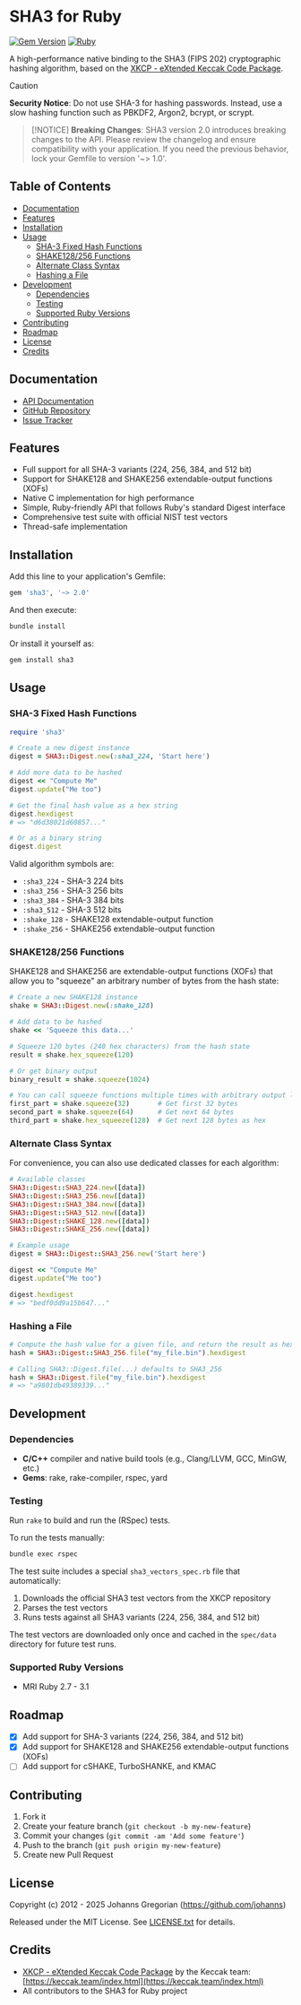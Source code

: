 # SHA3 for Ruby

[![Gem Version](https://badge.fury.io/rb/sha3.svg)](https://badge.fury.io/rb/sha3) [![Ruby](https://github.com/johanns/sha3/actions/workflows/main.yml/badge.svg)](https://github.com/johanns/sha3/actions/workflows/main.yml)

A high-performance native binding to the SHA3 (FIPS 202) cryptographic hashing algorithm, based on the [XKCP - eXtended Keccak Code Package](https://github.com/XKCP/XKCP).

> [!CAUTION]
> **Security Notice**: Do not use SHA-3 for hashing passwords. Instead, use a slow hashing function such as PBKDF2, Argon2, bcrypt, or scrypt.

> [!NOTICE]
> **Breaking Changes**: SHA3 version 2.0 introduces breaking changes to the API. Please review the changelog and ensure compatibility with your application.
> If you need the previous behavior, lock your Gemfile to version '~> 1.0'.

## Table of Contents

- [Documentation](#documentation)
- [Features](#features)
- [Installation](#installation)
- [Usage](#usage)
  - [SHA-3 Fixed Hash Functions](#sha-3-fixed-hash-functions)
  - [SHAKE128/256 Functions](#shake128256-functions)
  - [Alternate Class Syntax](#alternate-class-syntax)
  - [Hashing a File](#hashing-a-file)
- [Development](#development)
  - [Dependencies](#dependencies)
  - [Testing](#testing)
  - [Supported Ruby Versions](#supported-ruby-versions)
- [Contributing](#contributing)
- [Roadmap](#roadmap)
- [License](#license)
- [Credits](#credits)

## Documentation

- [API Documentation](https://docs.jsg.io/sha3/html/index.html)
- [GitHub Repository](https://github.com/johanns/sha3#readme)
- [Issue Tracker](https://github.com/johanns/sha3/issues)

## Features

- Full support for all SHA-3 variants (224, 256, 384, and 512 bit)
- Support for SHAKE128 and SHAKE256 extendable-output functions (XOFs)
- Native C implementation for high performance
- Simple, Ruby-friendly API that follows Ruby's standard Digest interface
- Comprehensive test suite with official NIST test vectors
- Thread-safe implementation

## Installation

Add this line to your application's Gemfile:

```ruby
gem 'sha3', '~> 2.0'
```

And then execute:

```sh
bundle install
```

Or install it yourself as:

```sh
gem install sha3
```

## Usage

### SHA-3 Fixed Hash Functions

```ruby
require 'sha3'

# Create a new digest instance
digest = SHA3::Digest.new(:sha3_224, 'Start here')

# Add more data to be hashed
digest << "Compute Me"
digest.update("Me too")

# Get the final hash value as a hex string
digest.hexdigest
# => "d6d38021d60857..."

# Or as a binary string
digest.digest
```

Valid algorithm symbols are:

- `:sha3_224` - SHA-3 224 bits
- `:sha3_256` - SHA-3 256 bits
- `:sha3_384` - SHA-3 384 bits
- `:sha3_512` - SHA-3 512 bits
- `:shake_128` - SHAKE128 extendable-output function
- `:shake_256` - SHAKE256 extendable-output function

### SHAKE128/256 Functions

SHAKE128 and SHAKE256 are extendable-output functions (XOFs) that allow you to "squeeze" an arbitrary number of bytes from the hash state:

```ruby
# Create a new SHAKE128 instance
shake = SHA3::Digest.new(:shake_128)

# Add data to be hashed
shake << 'Squeeze this data...'

# Squeeze 120 bytes (240 hex characters) from the hash state
result = shake.hex_squeeze(120)

# Or get binary output
binary_result = shake.squeeze(1024)

# You can call squeeze functions multiple times with arbitrary output lengths
first_part = shake.squeeze(32)       # Get first 32 bytes
second_part = shake.squeeze(64)      # Get next 64 bytes
third_part = shake.hex_squeeze(128)  # Get next 128 bytes as hex
```

### Alternate Class Syntax

For convenience, you can also use dedicated classes for each algorithm:

```ruby
# Available classes
SHA3::Digest::SHA3_224.new([data])
SHA3::Digest::SHA3_256.new([data])
SHA3::Digest::SHA3_384.new([data])
SHA3::Digest::SHA3_512.new([data])
SHA3::Digest::SHAKE_128.new([data])
SHA3::Digest::SHAKE_256.new([data])
```

```ruby
# Example usage
digest = SHA3::Digest::SHA3_256.new('Start here')

digest << "Compute Me"
digest.update("Me too")

digest.hexdigest
# => "bedf0dd9a15b647..."
```

### Hashing a File

```ruby
# Compute the hash value for a given file, and return the result as hex
hash = SHA3::Digest::SHA3_256.file("my_file.bin").hexdigest

# Calling SHA3::Digest.file(...) defaults to SHA3_256
hash = SHA3::Digest.file("my_file.bin").hexdigest
# => "a9801db49389339..."
```

## Development

### Dependencies

- **C/C++** compiler and native build tools (e.g., Clang/LLVM, GCC, MinGW, etc.)
- **Gems**: rake, rake-compiler, rspec, yard

### Testing

Run `rake` to build and run the (RSpec) tests.

To run the tests manually:

```bash
bundle exec rspec
```

The test suite includes a special `sha3_vectors_spec.rb` file that automatically:
1. Downloads the official SHA3 test vectors from the XKCP repository
2. Parses the test vectors
3. Runs tests against all SHA3 variants (224, 256, 384, and 512 bit)

The test vectors are downloaded only once and cached in the `spec/data` directory for future test runs.

### Supported Ruby Versions

- MRI Ruby 2.7 - 3.1

## Roadmap

- [X] Add support for SHA-3 variants (224, 256, 384, and 512 bit)
- [X] Add support for SHAKE128 and SHAKE256 extendable-output functions (XOFs)
- [ ] Add support for cSHAKE, TurboSHANKE, and KMAC

## Contributing

1. Fork it
2. Create your feature branch (`git checkout -b my-new-feature`)
3. Commit your changes (`git commit -am 'Add some feature'`)
4. Push to the branch (`git push origin my-new-feature`)
5. Create new Pull Request

## License

Copyright (c) 2012 - 2025 Johanns Gregorian (https://github.com/johanns)

Released under the MIT License. See [LICENSE.txt](LICENSE.txt) for details.

## Credits

- [XKCP - eXtended Keccak Code Package](https://github.com/XKCP/XKCP) by the Keccak team: [https://keccak.team/index.html](https://keccak.team/index.html)
- All contributors to the SHA3 for Ruby project

